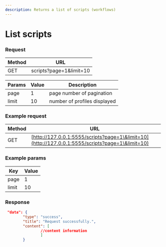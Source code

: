 ```yaml
---
description: Returns a list of scripts (workflows)
---
```


# List scripts

### Request

| Method | URL                      |
| ------ | ------------------------ |
| GET    | scripts?page=1\&limit=10 |

| Params | Value | Description                  |
| ------ | ----- | ---------------------------- |
| page   | 1     | page number of pagination    |
| limit  | 10    | number of profiles displayed |

### Example request

| Method | URL                                                                                              |
| ------ | ------------------------------------------------------------------------------------------------ |
| GET    | [http://127.0.0.1:5555/scripts?page=1\&limit=10](http://127.0.0.1:5555/scripts?page=1\&limit=10) |

### Example params

| Key   | Value |
| ----- | ----- |
| page  | 1     |
| limit | 10    |

### **Response**

```json
 "data": {
        "type": "success",
        "title": "Request successfully.",
        "content": [
                //content information 
                ]
        }
```
